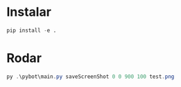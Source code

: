# Instalar

```python
pip install -e .
```

# Rodar

```powershell
py .\pybot\main.py saveScreenShot 0 0 900 100 test.png
```